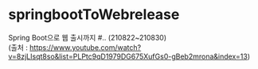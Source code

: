 # springbootToWebrelease

Spring Boot으로 웹 출시까지 #.. (210822~210830)<br>
(출처 : https://www.youtube.com/watch?v=8zjLIsqt8so&list=PLPtc9qD1979DG675XufGs0-gBeb2mrona&index=13)
